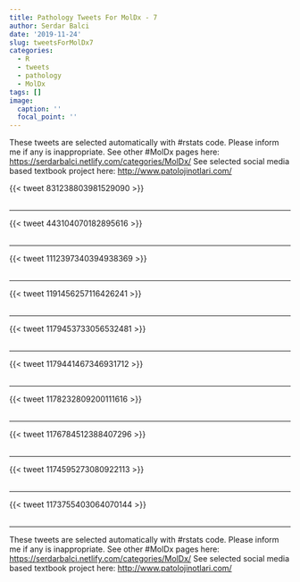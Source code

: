 ```yaml
---
title: Pathology Tweets For MolDx - 7
author: Serdar Balci
date: '2019-11-24'
slug: tweetsForMolDx7
categories:
  - R
  - tweets
  - pathology
  - MolDx
tags: []
image:
  caption: ''
  focal_point: ''
---
```



These tweets are selected automatically with #rstats code. Please inform me if any is inappropriate.
See other #MolDx pages here: https://serdarbalci.netlify.com/categories/MolDx/ 
See selected social media based textbook project here: http://www.patolojinotlari.com/

{{< tweet 831238803981529090 >}}
<br>
<br>
<hr>
{{< tweet 443104070182895616 >}}
<br>
<br>
<hr>
{{< tweet 1112397340394938369 >}}
<br>
<br>
<hr>
{{< tweet 1191456257116426241 >}}
<br>
<br>
<hr>
{{< tweet 1179453733056532481 >}}
<br>
<br>
<hr>
{{< tweet 1179441467346931712 >}}
<br>
<br>
<hr>
{{< tweet 1178232809200111616 >}}
<br>
<br>
<hr>
{{< tweet 1176784512388407296 >}}
<br>
<br>
<hr>
{{< tweet 1174595273080922113 >}}
<br>
<br>
<hr>
{{< tweet 1173755403064070144 >}}
<br>
<br>
<hr>


These tweets are selected automatically with #rstats code. Please inform me if any is inappropriate.
See other #MolDx pages here: https://serdarbalci.netlify.com/categories/MolDx/ 
See selected social media based textbook project here: http://www.patolojinotlari.com/
